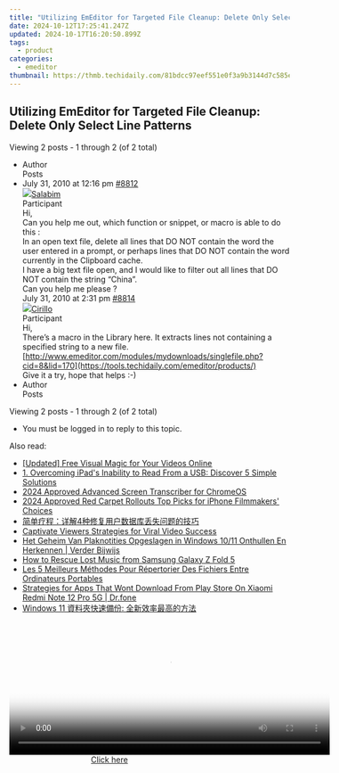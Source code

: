 ```yaml
---
title: "Utilizing EmEditor for Targeted File Cleanup: Delete Only Select Line Patterns"
date: 2024-10-12T17:25:41.247Z
updated: 2024-10-17T16:20:50.899Z
tags:
  - product
categories:
  - emeditor
thumbnail: https://thmb.techidaily.com/81bdcc97eef551e0f3a9b3144d7c585e9e69ed51245c289c479d5dc0d390d590.jpg
---
```


## Utilizing EmEditor for Targeted File Cleanup: Delete Only Select Line Patterns

Viewing 2 posts - 1 through 2 (of 2 total)

* Author  
Posts
* July 31, 2010 at 12:16 pm [#8812](https://tools.techidaily.com/emeditor/products/)  
[![](https://secure.gravatar.com/avatar/7a9c33fc00b4d07481597552ff8a5701?s=80&d=identicon&r=g)Salabim](https://www.emeditor.com/forums/users/Salabim/ "View Salabim's profile")  
Participant  
Hi,  
 Can you help me out, which function or snippet, or macro is able to do this :  
 In an open text file, delete all lines that DO NOT contain the word the user entered in a prompt, or perhaps lines that DO NOT contain the word currently in the Clipboard cache.  
 I have a big text file open, and I would like to filter out all lines that DO NOT contain the string “China”.  
 Can you help me please ?  
July 31, 2010 at 2:31 pm [#8814](https://tools.techidaily.com/emeditor/products/)  
[![](https://secure.gravatar.com/avatar/05753db99b9b7f06580440594991f605?s=80&d=identicon&r=g)Cirillo](https://www.emeditor.com/forums/users/Cirillo/ "View Cirillo's profile")  
Participant  
Hi,  
 There’s a macro in the Library here. It extracts lines not containing a specified string to a new file.  
[http://www.emeditor.com/modules/mydownloads/singlefile.php?cid=8&lid=170](https://tools.techidaily.com/emeditor/products/)  
 Give it a try, hope that helps :-)
* Author  
Posts

Viewing 2 posts - 1 through 2 (of 2 total)

* You must be logged in to reply to this topic.

<ins class="adsbygoogle"
     style="display:block"
     data-ad-format="autorelaxed"
     data-ad-client="ca-pub-7571918770474297"
     data-ad-slot="1223367746"></ins>

<ins class="adsbygoogle"
     style="display:block"
     data-ad-client="ca-pub-7571918770474297"
     data-ad-slot="8358498916"
     data-ad-format="auto"
     data-full-width-responsive="true"></ins>

<span class="atpl-alsoreadstyle">Also read:</span>
<div><ul>
<li><a href="https://fox-boxes.techidaily.com/updated-free-visual-magic-for-your-videos-online/"><u>[Updated] Free Visual Magic for Your Videos Online</u></a></li>
<li><a href="https://win-advanced.techidaily.com/1-overcoming-ipads-inability-to-read-from-a-usb-discover-5-simple-solutions/"><u>1. Overcoming iPad's Inability to Read From a USB: Discover 5 Simple Solutions</u></a></li>
<li><a href="https://on-screen-recording.techidaily.com/2024-approved-advanced-screen-transcriber-for-chromeos/"><u>2024 Approved Advanced Screen Transcriber for ChromeOS</u></a></li>
<li><a href="https://fox-boxes.techidaily.com/2024-approved-red-carpet-rollouts-top-picks-for-iphone-filmmakers-choices/"><u>2024 Approved Red Carpet Rollouts Top Picks for iPhone Filmmakers' Choices</u></a></li>
<li><a href="https://win-advanced.techidaily.com/1728497855966-4/"><u>简单疗程：详解4种修复用户数据库丢失问题的技巧</u></a></li>
<li><a href="https://instagram-clips.techidaily.com/captivate-viewers-strategies-for-viral-video-success/"><u>Captivate Viewers Strategies for Viral Video Success</u></a></li>
<li><a href="https://win-advanced.techidaily.com/het-geheim-van-plaknotities-opgeslagen-in-windows-1011-onthullen-en-herkennen-verder-bijwijs/"><u>Het Geheim Van Plaknotities Opgeslagen in Windows 10/11 Onthullen En Herkennen | Verder Bijwijs</u></a></li>
<li><a href="https://blog-min.techidaily.com/how-to-rescue-lost-music-from-samsung-galaxy-z-fold-5-by-fonelab-android-recover-music/"><u>How to Rescue Lost Music from Samsung Galaxy Z Fold 5</u></a></li>
<li><a href="https://win-advanced.techidaily.com/les-5-meilleurs-methodes-pour-repertorier-des-fichiers-entre-ordinateurs-portables/"><u>Les 5 Meilleurs Méthodes Pour Répertorier Des Fichiers Entre Ordinateurs Portables</u></a></li>
<li><a href="https://fix-guide.techidaily.com/strategies-for-apps-that-wont-download-from-play-store-on-xiaomi-redmi-note-12-pro-5g-drfone-by-drfone-fix-android-problems-fix-android-problems/"><u>Strategies for Apps That Wont Download From Play Store On Xiaomi Redmi Note 12 Pro 5G | Dr.fone</u></a></li>
<li><a href="https://win-advanced.techidaily.com/1728493472227-windows-11/"><u>Windows 11 資料夾快速備份: 全新效率最高的方法</u></a></li>
</ul></div>

<!-- affiliate ads begin -->
<span id="1983573">
					<video width="576" height="240" style="cursor:pointer"
           poster="//a.impactradius-go.com/display-clicktoplayimage/1983573.png"
           onclick="if(!this.playClicked){this.play();this.setAttribute('controls',true);this.playClicked=true;}">
	   <source src="//a.impactradius-go.com/display-ad/22993-1983573">
	   <img src="//a.impactradius-go.com/display-clicktoplayimage/1983573.png" style="border: none; height: 100%; width: 100%; object-fit: contain">
	</video>
	<div style="width:360px;text-align:center"><a href="javascript:window.open(decodeURIComponent('https%3A%2F%2Fhomestyler.sjv.io%2Fc%2F5597632%2F1983573%2F22993'), '_blank');void(0);">Click here</a></div>
</span>
<img height="0" width="0" src="https://imp.pxf.io/i/5597632/1983573/22993" style="position:absolute;visibility:hidden;" border="0" />
<!-- affiliate ads end -->

